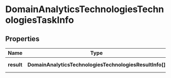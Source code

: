 # DomainAnalyticsTechnologiesTechnologiesTaskInfo

## Properties

| Name | Type | Description | Notes |
|------------ | ------------- | ------------- | -------------|
**result** | **DomainAnalyticsTechnologiesTechnologiesResultInfo[]** | array of results |[optional]|